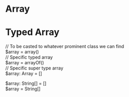 # Array


# Typed Array 
// To be casted to whatever prominent class we can find<br>
$array =  array()<br>
// Specific typed array<br>
$array =  arrayOf<T>()<br>
// Specific super type array<br>
$array: Array<out T> = []<br>

$array: String[] = []<br>
$array =  String[]<br>
